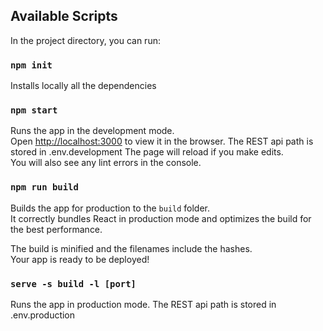 ## Available Scripts

In the project directory, you can run:

### `npm init`

Installs locally all the dependencies

### `npm start`

Runs the app in the development mode.\
Open [http://localhost:3000](http://localhost:3000) to view it in the browser.
The REST api path is stored in .env.development
The page will reload if you make edits.\
You will also see any lint errors in the console.

### `npm run build`

Builds the app for production to the `build` folder.\
It correctly bundles React in production mode and optimizes the build for the best performance.

The build is minified and the filenames include the hashes.\
Your app is ready to be deployed!

### `serve -s build -l [port]`

Runs the app in production mode.
The REST api path is stored in .env.production
